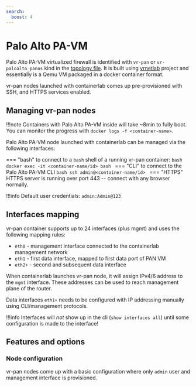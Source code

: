 ```yaml
---
search:
  boost: 4
---
```

# Palo Alto PA-VM

Palo Alto PA-VM virtualized firewall is identified with `vr-pan` or `vr-paloalto_panos` kind in the [topology file](../topo-def-file.md). It is built using [vrnetlab](../vrnetlab.md) project and essentially is a Qemu VM packaged in a docker container format.

vr-pan nodes launched with containerlab comes up pre-provisioned with SSH, and HTTPS services enabled.

## Managing vr-pan nodes

!!!note
    Containers with Palo Alto PA-VM inside will take ~8min to fully boot.  
    You can monitor the progress with `docker logs -f <container-name>`.

Palo Alto PA-VM node launched with containerlab can be managed via the following interfaces:

=== "bash"
    to connect to a `bash` shell of a running vr-pan container:
    ```bash
    docker exec -it <container-name/id> bash
    ```
=== "CLI"
    to connect to the Palo Alto PA-VM CLI
    ```bash
    ssh admin@<container-name/id>
    ```
=== "HTTPS"
    HTTPS server is running over port 443 -- connect with any browser normally.

!!!info
    Default user credentials: `admin:Admin@123`

## Interfaces mapping
vr-pan container supports up to 24 interfaces (plus mgmt) and uses the following mapping rules:

* `eth0` - management interface connected to the containerlab management network
* `eth1` - first data interface, mapped to first data port of PAN VM
* `eth2+` - second and subsequent data interface

When containerlab launches vr-pan node, it will assign IPv4/6 address to the `mgmt` interface. These addresses can be used to reach management plane of the router.

Data interfaces `eth1+` needs to be configured with IP addressing manually using CLI/management protocols.

!!!info
    Interfaces will *not* show up in the cli (`show interfaces all`) until some configuration is made to the interface!


## Features and options
### Node configuration
vr-pan nodes come up with a basic configuration where only `admin` user and management interface is provisioned.
